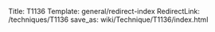 Title: T1136
Template: general/redirect-index
RedirectLink: /techniques/T1136
save_as: wiki/Technique/T1136/index.html